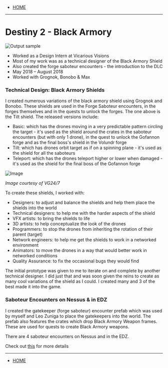 
- [HOME](https://avijr.com)

---

# Destiny 2 - Black Armory

![Output sample](https://github.com/Polaros/AVI/raw/master/gifs/bar_tilt.gif)

- Worked as a Design Intern at Vicarious Visions
- Most of my work was as a technical designer of the Black Armory Shield
- Also created the forge saboteur encounters - the introduction to the DLC
- May 2018 – August 2018
- Worked with Grognok, Bonobo & Max

### Technical Design: Black Armory Shields

I created numerous variations of the black armory shield using Grognok and Bonobo. These shields are used in the Forge Saboteur encounters, in the forges themselves and in the quests to unlock the forges. The one above is the Tilt shield. The released versions include:
- Basic: which has the drones moving in a very predictable pattern circling the target - it's used as the shield around the crates in the saboteur encounters (but with only 1 drone), in the quest to unlock the Gofannon forge and as the final boss's shield in the Volundr forge
- Tilt: which has drones orbit target as if on a spinning plane - it's used as the shield for all the saboteurs
- Teleport: which has the drones teleport higher or lower when damaged - it's used as the shield for the final boss of the Gofannon forge

![Image](https://github.com/Polaros/AVI/raw/master/images/vg247.png)

*Image courtesy of VG24/7*

To create these shields, I worked with:
- Designers: to adjust and balance the shields and help them place the shields into the world
- Technical designers: to help me with the harder aspects of the shield
- VFX artists: to bring the shields to life
- 3D artists: to help conceptualize the look of the drones
- Programmers: to stop the drones from inheriting the rotation of their parent (target)
- Network engineers: to help me get the shields to work in a networked environment
- Animators: to move the drones in a way that would better work in networked conditions
- Quality Assurance: to fix the occasional bugs they would find

The initial prototype was given to me to iterate on and complete by another technical designer. I did just that and was soon given the reins to create as many cool variations of the shield as I could. I created many and 3 of the best made it into the game.

### Saboteur Encounters on Nessus & in EDZ

I created the gatekeeper (forge saboteur) encounter prefab which was used by myself and Leo Zuniga to place the gatekeepers into the world. The prefab also features the crates which drop Black Armory Weapon frames. These are used for quests to create Black Armory weapons.

There are 4 saboteur encounters on Nessus and in the EDZ.

Check out [this](https://avijr.com/ForgeEncounters) for more details

---

- [HOME](https://avijr.com)
